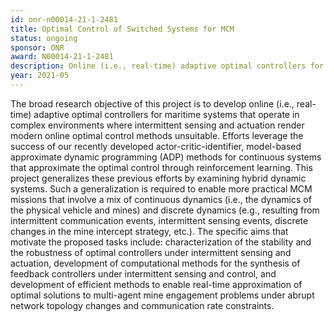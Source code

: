 ```yaml
---
id: onr-n00014-21-1-2481
title: Optimal Control of Switched Systems for MCM
status: ongoing
sponsor: ONR
award: N00014-21-1-2481
description: Online (i.e., real-time) adaptive optimal controllers for maritime systems that operate in complex environments where intermittent sensing and actuation render modern online optimal control methods unsuitable.
year: 2021-05
---
```

The broad research objective of this project is to develop online (i.e., real-time) adaptive optimal controllers for maritime systems that operate in complex environments where intermittent sensing and actuation render modern online optimal control methods unsuitable. Efforts leverage the success of our recently developed actor-critic-identifier, model-based approximate dynamic programming (ADP) methods for continuous systems that approximate the optimal control through reinforcement learning. This project generalizes these previous efforts by examining hybrid dynamic systems. Such a generalization is required to enable more practical MCM missions that involve a mix of continuous dynamics (i.e., the dynamics of the physical vehicle and mines) and discrete dynamics (e.g., resulting from intermittent communication events, intermittent sensing events, discrete changes in the mine intercept strategy, etc.). The specific aims that motivate the proposed tasks include: characterization of the stability and the robustness of optimal controllers under intermittent sensing and actuation, development of computational methods for the synthesis of feedback controllers under intermittent sensing and control, and development of efficient methods to enable real-time approximation of optimal solutions to multi-agent mine engagement problems under abrupt network topology changes and communication rate constraints.